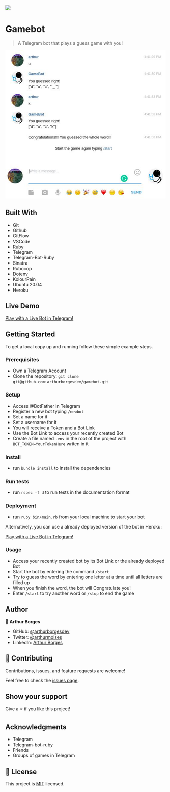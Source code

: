 ![](https://img.shields.io/badge/Microverse-blueviolet)

# Gamebot

> A Telegram bot that plays a guess game with you!

![game-screenshot](./game_screenshot.jpg)


## Built With

- Git
- Github
- GitFlow
- VSCode
- Ruby
- Telegram
- Telegram-Bot-Ruby
- Sinatra
- Rubocop
- Dotenv
- KolourPain
- Ubuntu 20.04
- Heroku

## Live Demo

[Play with a Live Bot in Telegram!](https://t.me/Just_guess_bot)


## Getting Started

To get a local copy up and running follow these simple example steps.

### Prerequisites

- Own a Telegram Account
- Clone the repository: `git clone git@github.com:arthurborgesdev/gamebot.git` 

### Setup

- Access @BotFather in Telegram
- Register a new bot typing `/newbot`
- Set a name for it
- Set a username for it
- You will receive a Token and a Bot Link 
- Use the Bot Link to access your recently created Bot
- Create a file named `.env` in the root of the project with `BOT_TOKEN=YourTokenHere` writen in it  

### Install

- run `bundle install` to install the dependencies

### Run tests

- run `rspec -f d` to run tests in the documentation format

### Deployment

- run `ruby bin/main.rb` from your local machine to start your bot

Alternatively, you can use a already deployed version of the bot in Heroku: 

[Play with a Live Bot in Telegram!](https://t.me/Just_guess_bot)

### Usage

- Access your recently created bot by its Bot Link or the already deployed Bot
- Start the bot by entering the command `/start`
- Try to guess the word by entering one letter at a time until all letters are filled up
- When you finish the word, the bot will Congratulate you!
- Enter `/start` to try another word or `/stop` to end the game

## Author

👤 **Arthur Borges**

- GitHub: [@arthurborgesdev](https://github.com/arthurborgesdev)
- Twitter: [@arthurmoises](https://twitter.com/arthurmoises)
- LinkedIn: [Arthur Borges](https://linkedin.com/in/arthurmoises)

## 🤝 Contributing

Contributions, issues, and feature requests are welcome!

Feel free to check the [issues page](https://github.com/arthurborgesdev/gamebot/issues).

## Show your support

Give a ⭐️ if you like this project!

## Acknowledgments

- Telegram
- Telegram-bot-ruby
- Friends
- Groups of games in Telegram

## 📝 License

This project is [MIT](./LICENSE) licensed.
